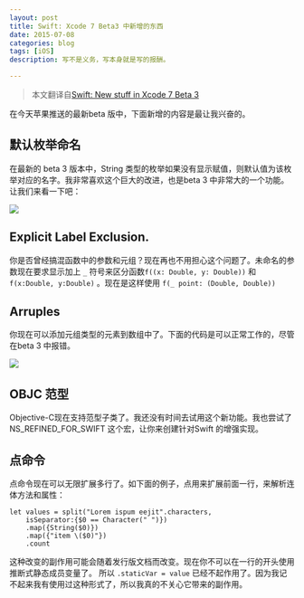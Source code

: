 ```yaml
---
layout: post
title: Swift: Xcode 7 Beta3 中新增的东西
date: 2015-07-08
categories: blog
tags: [iOS]
description: 写不是义务，写本身就是写的报酬。

---
```


> 本文翻译自[Swift: New stuff in Xcode 7 Beta 3][1]

在今天苹果推送的最新beta 版中，下面新增的内容是最让我兴奋的。

## 默认枚举命名

在最新的 beta 3 版本中，String 类型的枚举如果没有显示赋值，则默认值为该枚举对应的名字。我非常喜欢这个巨大的改进，也是beta 3 中非常大的一个功能。让我们来看一下吧：

![][2]

## Explicit Label Exclusion.

你是否曾经搞混函数中的参数和元组？现在再也不用担心这个问题了。未命名的参数现在要求显示加上 `_` 符号来区分函数`f((x: Double, y: Double))` 和 `f(x:Double, y:Double)` 。现在是这样使用 `f(_ point: (Double, Double))`

## Arruples

你现在可以添加元组类型的元素到数组中了。下面的代码是可以正常工作的，尽管在beta 3 中报错。

![][3]

## OBJC 范型

Objective-C现在支持范型子类了。我还没有时间去试用这个新功能。我也尝试了 NS_REFINED_FOR_SWIFT 这个宏，让你来创建针对Swift 的增强实现。

## 点命令

点命令现在可以无限扩展多行了。如下面的例子，点用来扩展前面一行，来解析连体方法和属性：

    let values = split("Lorem ispum eejit".characters,
        isSeparator:{$0 == Character(" ")})
        .map({String($0)})
        .map({"item \($0)"})
        .count


这种改变的副作用可能会随着发行版文档而改变。现在你不可以在一行的开头使用推断式静态成员变量了。 所以 `.staticVar = value` 已经不起作用了。因为我记不起来我有使用过这种形式了，所以我真的不关心它带来的副作用。

 [1]: http://ericasadun.com/2015/07/08/swift-new-stuff-in-xcode-7-beta-3/
 [2]: http://images0.cnblogs.com/blog2015/406864/201507/111424203934315.png
 [3]: http://images0.cnblogs.com/blog2015/406864/201507/111433235964296.png
